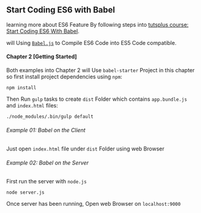 ## Start Coding ES6 with Babel

learning more about ES6 Feature By following steps into [tutsplus course: Start Coding ES6 With Babel](http://code.tutsplus.com/courses/start-coding-es6-with-babel).

will Using [`Babel.js`](https://babeljs.io/) to Compile ES6 Code into ES5 Code compatible.

#### Chapter 2 [Getting Started]

Both examples into Chapter 2 will Use `babel-starter` Project in this chapter so first install project dependencies using `npm`:

```
npm install
```
Then Run `gulp` tasks to create `dist` Folder which contains `app.bundle.js` and `index.html` files:

```
./node_modules/.bin/gulp default
```

###### Example 01: Babel on the Client

Just open `index.html` file under `dist` Folder using web Browser

###### Example 02: Babel on the Server

First run the server with `node.js`

```
node server.js
```

Once server has been running, Open web Browser on `localhost:9000`
